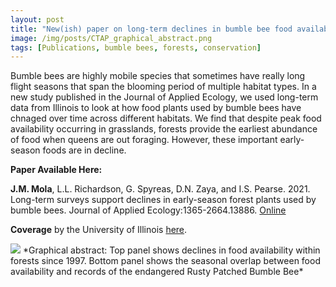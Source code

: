 ```yaml
---
layout: post
title: "New(ish) paper on long-term declines in bumble bee food availability in forests"
image: /img/posts/CTAP_graphical_abstract.png
tags: [Publications, bumble bees, forests, conservation]
---
```


Bumble bees are highly mobile species that sometimes have really long flight seasons that span the blooming period of multiple habitat types. In a new study published in the Journal of Applied Ecology, we used long-term data from Illinois to look at how food plants used by bumble bees have chnaged over time across different habitats. We find that despite peak food availability occurring in grasslands, forests provide the earliest abundance of food when queens are out foraging. However, these important early-season foods are in decline.

**Paper Available Here:**

**J.M. Mola**, L.L. Richardson, G. Spyreas, D.N. Zaya, and I.S. Pearse. 2021. Long-term surveys support declines in early-season forest plants used by bumble bees. Journal of Applied Ecology:1365-2664.13886. [Online](https://besjournals.onlinelibrary.wiley.com/doi/10.1111/1365-2664.13886) 

**Coverage** by the University of Illinois [here](https://news.illinois.edu/view/6367/1809224114).



<img src="../img/posts/CTAP_graphical_abstract.png">
*Graphical abstract: Top panel shows declines in food availability within forests since 1997. Bottom panel shows the seasonal overlap between food availability and records of the endangered Rusty Patched Bumble Bee*


<!--Maybe I want this to be more resource-limitation focused?-->

